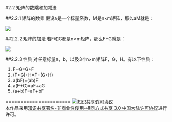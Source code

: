 #2.2 矩阵的数乘和加减法

##2.2.1 矩阵的数乘
假设a是一个标量系数，M是n×m矩阵，那么aM就是：

<img src="http://www.forkosh.com/mathtex.cgi? $$aM = Ma = \left[ {\begin{array}{*{20}{c}}{a{M_{11}}}&{a{M_{12}}}& \cdots &{a{M_{1m}}}\\{a{M_{21}}}&{a{M_{22}}}& \cdots &{a{M_{2m}}}\\ \vdots & \vdots & \ddots & \vdots \\{a{M_{n1}}}&{a{M_{n1}}}& \cdots &{a{M_{nm}}}\end{array}} \right]$$ ">

##2.2.2 矩阵的加法
若F和G都是n×m矩阵，那么F+G就是：

<img src="http://www.forkosh.com/mathtex.cgi? $$F + G = \left[ {\begin{array}{*{20}{c}}{{F_{11}} + {G_{11}}}&{{F_{12}} + {G_{12}}}& \cdots &{{F_{1m}} + {G_{1m}}}\\{{F_{21}} + {G_{21}}}&{{F_{22}} + {G_{22}}}& \cdots &{{F_{2m}} + {G_{2m}}}\\ \vdots & \vdots & \ddots & \vdots \\{{F_{n1}} + {G_{n1}}}&{{F_{n2}} + {G_{n2}}}& \cdots &{{F_{nm}} + {G_{nm}}}\end{array}} \right]$$ ">

##2.2.3 性质
对任意标量a，b，以及3个n×m矩阵F，G，H。有以下性质：

1. F+G=G+F
2. (F+G)+H=F+(G+H)
3. a(bF)=(ab)F
4. a(F+G)=aF+aG
5. (a+b)F=aF+bF


======================
<a rel="license" href="http://creativecommons.org/licenses/by-nc-sa/3.0/cn/"><img alt="知识共享许可协议" style="border-width:0" src="https://i.creativecommons.org/l/by-nc-sa/3.0/cn/88x31.png" /></a><br />本作品采用<a rel="license" href="http://creativecommons.org/licenses/by-nc-sa/3.0/cn/">知识共享署名-非商业性使用-相同方式共享 3.0 中国大陆许可协议</a>进行许可。